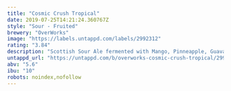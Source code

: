 ```yaml
---
title: "Cosmic Crush Tropical"
date: 2019-07-25T14:21:24.360767Z
style: "Sour - Fruited"
brewery: "OverWorks"
image: "https://labels.untappd.com/labels/2992312"
rating: "3.84"
description: "Scottish Sour Ale fermented with Mango, Pinneapple, Guava and Passion Fruit, aged in red wine barrels. "
untappd_url: "https://untappd.com/b/overworks-cosmic-crush-tropical/2992312"
abv: "5.6"
ibu: "10"
robots: noindex,nofollow
---
```

